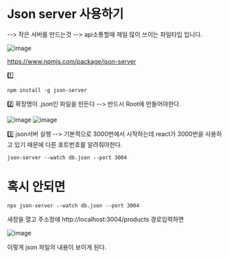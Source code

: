 # Json server 사용하기
--> 작은 서버를 만드는것 --> api소통할때 제일 많이 쓰이는 파일타입 입니다.

![image](https://github.com/hyunju960429/React/assets/145514544/822ca97d-a2ea-4566-9dca-a70c5210e109)

https://www.npmjs.com/package/json-server




1️⃣
```
npm install -g json-server
```


2️⃣ 확장명이 .json인 파일을 만든다 --> 반드시 Root에 만들어야한다.

![image](https://github.com/hyunju960429/React/assets/145514544/82ba926d-4285-4f07-8aff-38b9ff86fccb)
![image](https://github.com/hyunju960429/React/assets/145514544/da0fc7b8-0826-4c11-8abc-e5cab7f8ed88)

3️⃣ json서버 실행 --> 기본적으로 3000번에서 시작하는데 react가 3000번을 사용하고 있기 때문에 다른 포트번호를 알려줘야한다.

```
json-server --watch db.json --port 3004
```

# 혹시 안되면

```
npx json-server --watch db.json --port 3004
```


새창을 열고 주소창에 http://localhost:3004/products 경로입력하면

![image](https://github.com/hyunju960429/React/assets/145514544/7c9ed0d7-d5af-4054-a29d-1a304ffa544c)

이렇게 json 파일의 내용이 보이게 된다.



